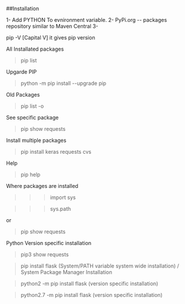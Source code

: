 ##Installation

1-  Add PYTHON To evnironment variable.
2-  PyPi.org -- packages repository similar to Maven Central
3-  

pip -V [Capital V] it gives pip version

All Installated packages
> pip list

Upgarde PIP
> python -m pip install --upgrade pip

Old Packages
> pip list -o

See specific package
> pip show requests

Install multiple packages
> pip install keras requests cvs

Help 
> pip help

Where packages are installed

> >> import sys

> >> sys.path

or
> pip show requests


Python Version specific installation

> pip3 show requests

> pip install flask (System/PATH variable system wide installation) / System Package Manager Installation

> python2 -m pip install flask (version specific installation)

> python2.7 -m pip install flask (version specific installation)
